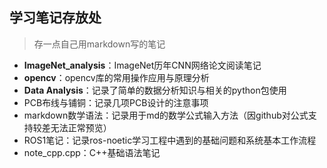 ## 学习笔记存放处
> 存一点自己用markdown写的笔记
* **ImageNet_analysis**：ImageNet历年CNN网络论文阅读笔记
* **opencv**：opencv库的常用操作应用与原理分析
* **Data Analysis**：记录了简单的数据分析知识与相关的python包使用
* PCB布线与铺铜：记录几项PCB设计的注意事项
* markdown数学语法：记录用于md的数学公式输入方法（因github对公式支持较差无法正常预览）
* ROS1笔记：记录ros-noetic学习工程中遇到的基础问题和系统基本工作流程
* note_cpp.cpp：C++基础语法笔记
